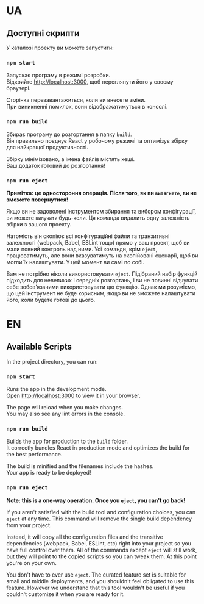 # UA

## Доступні скрипти

У каталозі проекту ви можете запустити:

### `npm start`

Запускає програму в режимі розробки.\
Відкрийте [http://localhost:3000](http://localhost:3000), щоб переглянути його у своєму браузері.

Сторінка перезавантажиться, коли ви внесете зміни.\
При виникненні помилок, вони відображатимуться в консолі.

### `npm run build`

Збирає програму до розгортання в папку `build`.\
Він правильно поєднує React у робочому режимі та оптимізує збірку для найкращої продуктивності.

Збірку мінімізовано, а імена файлів містять хеші.\
Ваш додаток готовий до розгортання!

### `npm run eject`

**Примітка: це одностороння операція. Після того, як ви `витягнете`, ви не зможете повернутися!**

Якщо ви не задоволені інструментом збирання та вибором конфігурації, ви можете `вилучити` будь-коли. Ця команда видалить одну залежність збірки з вашого проекту.

Натомість він скопіює всі конфігураційні файли та транзитивні залежності (webpack, Babel, ESLint тощо) прямо у ваш проект, щоб ви мали повний контроль над ними. Усі команди, крім `eject`, працюватимуть, але вони вказуватимуть на скопійовані сценарії, щоб ви могли їх налаштувати. У цей момент ви самі по собі.

Вам не потрібно ніколи використовувати `eject`. Підібраний набір функцій підходить для невеликих і середніх розгортань, і ви не повинні відчувати себе зобов’язаними використовувати цю функцію. Однак ми розуміємо, що цей інструмент не буде корисним, якщо ви не зможете налаштувати його, коли будете готові до цього.

##

# EN

## Available Scripts

In the project directory, you can run:

### `npm start`

Runs the app in the development mode.\
Open [http://localhost:3000](http://localhost:3000) to view it in your browser.

The page will reload when you make changes.\
You may also see any lint errors in the console.

### `npm run build`

Builds the app for production to the `build` folder.\
It correctly bundles React in production mode and optimizes the build for the best performance.

The build is minified and the filenames include the hashes.\
Your app is ready to be deployed!

### `npm run eject`

**Note: this is a one-way operation. Once you `eject`, you can't go back!**

If you aren't satisfied with the build tool and configuration choices, you can `eject` at any time. This command will remove the single build dependency from your project.

Instead, it will copy all the configuration files and the transitive dependencies (webpack, Babel, ESLint, etc) right into your project so you have full control over them. All of the commands except `eject` will still work, but they will point to the copied scripts so you can tweak them. At this point you're on your own.

You don't have to ever use `eject`. The curated feature set is suitable for small and middle deployments, and you shouldn't feel obligated to use this feature. However we understand that this tool wouldn't be useful if you couldn't customize it when you are ready for it.
